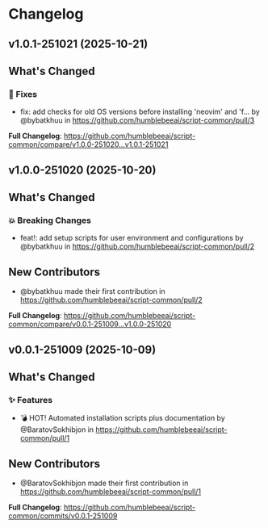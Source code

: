 # Changelog

## v1.0.1-251021 (2025-10-21)

<!-- Release notes generated using configuration in .github/release.yml at main -->

## What's Changed
### 🐛 Fixes
* fix: add checks for old OS versions before installing 'neovim' and 'f… by @bybatkhuu in https://github.com/humblebeeai/script-common/pull/3


**Full Changelog**: https://github.com/humblebeeai/script-common/compare/v1.0.0-251020...v1.0.1-251021

## v1.0.0-251020 (2025-10-20)

<!-- Release notes generated using configuration in .github/release.yml at main -->

## What's Changed
### 💥 Breaking Changes
* feat!: add setup scripts for user environment and configurations by @bybatkhuu in https://github.com/humblebeeai/script-common/pull/2

## New Contributors
* @bybatkhuu made their first contribution in https://github.com/humblebeeai/script-common/pull/2

**Full Changelog**: https://github.com/humblebeeai/script-common/compare/v0.0.1-251009...v1.0.0-251020

## v0.0.1-251009 (2025-10-09)

<!-- Release notes generated using configuration in .github/release.yml at main -->

## What's Changed
### ✨ Features
* 💣 HOT! Automated installation scripts plus documentation by @BaratovSokhibjon in https://github.com/humblebeeai/script-common/pull/1

## New Contributors
* @BaratovSokhibjon made their first contribution in https://github.com/humblebeeai/script-common/pull/1

**Full Changelog**: https://github.com/humblebeeai/script-common/commits/v0.0.1-251009
